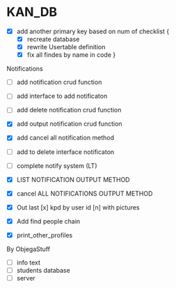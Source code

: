 # KAN_DB
 
- [X] add another primary key based on num of checklist {
    - [X] recreate database
    - [X] rewrite Usertable definition
    - [X] fix all findes by name in code
}

 Notifications
- [ ] add notification crud function
- [ ] add interface to add notificaton
- [ ] add delete notification crud function
- [X] add output notification crud function
- [X] add cancel all notification method
- [ ] add to delete interface notificaton
- [ ] complete notify system (LT)

- [X] LIST NOTIFICATION OUTPUT METHOD
- [X] cancel ALL NOTIFICATIONS OUTPUT METHOD

- [X] Out last [x] kpd by user id [n] with pictures
- [X] Add find people chain

- [X] print_other_profiles


By ObjegaStuff
- [ ] info text
- [ ] students database
- [ ] server
